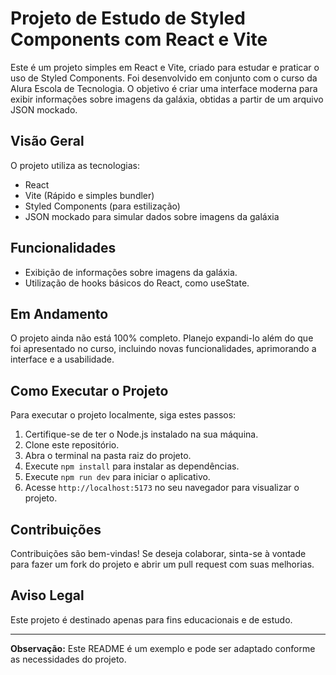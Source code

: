 # Projeto de Estudo de Styled Components com React e Vite

Este é um projeto simples em React e Vite, criado para estudar e praticar o uso de Styled Components. Foi desenvolvido em conjunto com o curso da Alura Escola de Tecnologia. O objetivo é criar uma interface moderna para exibir informações sobre imagens da galáxia, obtidas a partir de um arquivo JSON mockado.

## Visão Geral

O projeto utiliza as tecnologias:

- React
- Vite (Rápido e simples bundler)
- Styled Components (para estilização)
- JSON mockado para simular dados sobre imagens da galáxia

## Funcionalidades

- Exibição de informações sobre imagens da galáxia.
- Utilização de hooks básicos do React, como useState.

## Em Andamento

O projeto ainda não está 100% completo. Planejo expandi-lo além do que foi apresentado no curso, incluindo novas funcionalidades, aprimorando a interface e a usabilidade.

## Como Executar o Projeto

Para executar o projeto localmente, siga estes passos:

1. Certifique-se de ter o Node.js instalado na sua máquina.
2. Clone este repositório.
3. Abra o terminal na pasta raiz do projeto.
4. Execute `npm install` para instalar as dependências.
5. Execute `npm run dev` para iniciar o aplicativo.
6. Acesse `http://localhost:5173` no seu navegador para visualizar o projeto.

## Contribuições

Contribuições são bem-vindas! Se deseja colaborar, sinta-se à vontade para fazer um fork do projeto e abrir um pull request com suas melhorias.

## Aviso Legal

Este projeto é destinado apenas para fins educacionais e de estudo.

---

**Observação:** Este README é um exemplo e pode ser adaptado conforme as necessidades do projeto.
